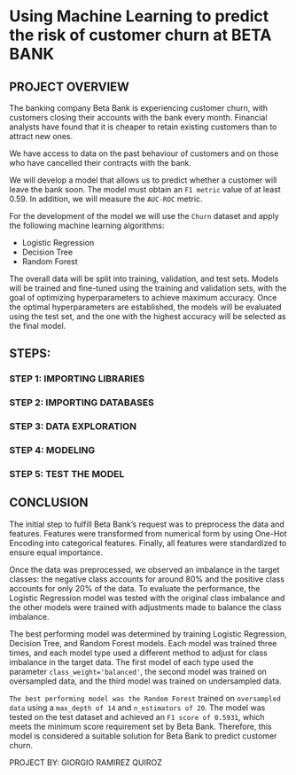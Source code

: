 # Using Machine Learning to predict the risk of customer churn at BETA BANK

## PROJECT OVERVIEW

The banking company Beta Bank is experiencing customer churn, with customers closing their accounts with the bank every month. Financial analysts have found that it is cheaper to retain existing customers than to attract new ones.

We have access to data on the past behaviour of customers and on those who have cancelled their contracts with the bank.

We will develop a model that allows us to predict whether a customer will leave the bank soon. The model must obtain an `F1 metric` value of at least 0.59. In addition, we will measure the `AUC-ROC` metric.


For the development of the model we will use the `Churn` dataset and apply the following machine learning algorithms:

- Logistic Regression
- Decision Tree
- Random Forest

The overall data will be split into training, validation, and test sets. Models will be trained and fine-tuned using the training and validation sets, with the goal of optimizing hyperparameters to achieve maximum accuracy. Once the optimal hyperparameters are established, the models will be evaluated using the test set, and the one with the highest accuracy will be selected as the final model.


## STEPS:

### STEP 1: IMPORTING LIBRARIES

### STEP 2: IMPORTING DATABASES

### STEP 3: DATA EXPLORATION

### STEP 4: MODELING

### STEP 5: TEST THE MODEL

## CONCLUSION 

The initial step to fulfill Beta Bank’s request was to preprocess the data and features. Features were transformed from numerical form by using One-Hot Encoding into categorical features. Finally, all features were standardized to ensure equal importance.

Once the data was preprocessed, we observed an imbalance in the target classes: the negative class accounts for around 80% and the positive class accounts for only 20% of the data. To evaluate the performance, the Logistic Regression model was tested with the original class imbalance and the other models were trained with adjustments made to balance the class imbalance.

The best performing model was determined by training Logistic Regression, Decision Tree, and Random Forest models. Each model was trained three times, and each model type used a different method to adjust for class imbalance in the target data. The first model of each type used the parameter `class_weight='balanced'`, the second model was trained on oversampled data, and the third model was trained on undersampled data.

`The best performing model was the Random Forest` trained on `oversampled data` using a `max_depth of 14` and `n_estimators of 20`. The model was tested on the test dataset and achieved an `F1 score of 0.5931`, which meets the minimum score requirement set by Beta Bank. Therefore, this model is considered a suitable solution for Beta Bank to predict customer churn.

PROJECT BY: GIORGIO RAMIREZ QUIROZ
